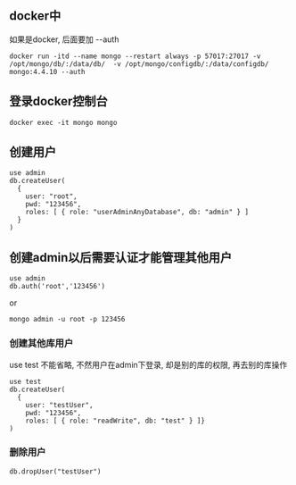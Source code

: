 

## docker中
如果是docker, 后面要加 --auth

```shell
docker run -itd --name mongo --restart always -p 57017:27017 -v /opt/mongo/db/:/data/db/  -v /opt/mongo/configdb/:/data/configdb/ mongo:4.4.10 --auth
```

## 登录docker控制台
```shell
docker exec -it mongo mongo
```

## 创建用户
```text
use admin
db.createUser(
  {
    user: "root",
    pwd: "123456",
    roles: [ { role: "userAdminAnyDatabase", db: "admin" } ]
  }
)
```

## 创建admin以后需要认证才能管理其他用户

```text
use admin
db.auth('root','123456')
```

or

```text
mongo admin -u root -p 123456
```

### 创建其他库用户
use test 不能省略, 不然用户在admin下登录, 却是别的库的权限, 再去别的库操作
```text
use test
db.createUser(
  {
    user: "testUser",
    pwd: "123456",
    roles: [ { role: "readWrite", db: "test" } ]}
)
```

### 删除用户
```text
db.dropUser("testUser")
```



